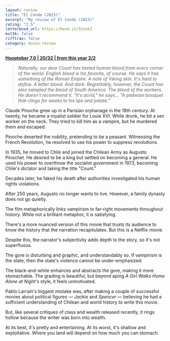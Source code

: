 ```yaml
---
layout: review
title: "El Conde (2023)"
excerpt: "My review of El Conde (2023)"
rating: "2.5"
letterboxd_url: https://boxd.it/5SzokZ
mst3k: false
rifftrax: false
category: movie-review
---
```


<b><a href="https://boxd.it/pOK5i/detail" target="_blank" rel="noopener">Hooptober 7.0 | 20/32 | from this year 2/2</a></b>

<blockquote><i>Naturally, our dear Count has tasted human blood from every corner of the world. English blood is his favorite, of course. He says it has something of the Roman Empire. A note of Viking skin. It's hard to define. A bitter blood. And dark. Regrettably, however, the Count has also sampled the blood of South America. The blood of the workers. He doesn't recommend it. "It's acrid," he says… "A plebeian bouquet that clings for weeks to his lips and palate."</i></blockquote>

Claude Pinoche grew up in a Parisian orphanage in the 18th century. At twenty, he became a royalist soldier for Louie XVI. While drunk, he bit a sex worker on the neck. They tried to kill him as a vampire, but he murdered them and escaped.

Pinoche deserted the nobility, pretending to be a peasant. Witnessing the French Revolution, he resolved to use his power to suppress revolutions.

In 1935, he moved to Chile and joined the Chilean Army as Augusto Pinochet. He desired to be a king but settled on becoming a general. He used his power to overthrow the socialist government in 1973, becoming Chile's dictator and taking the title "Count."

Decades later, he faked his death after authorities investigated his human rights violations.

After 250 years, Augusto no longer wants to live. However, a family dynasty does not go quietly.

The film metaphorically links vampirism to far-right movements throughout history. While not a brilliant metaphor, it is satisfying.

There's a more nuanced version of this movie that trusts its audience to know the history that the narration recapitulates. But this is a Netflix movie.

Despite this, the narrator's subjectivity adds depth to the story, so it's not superfluous.

The gore is disturbing and graphic, and understandably so. If vampirism is the state, then the state's violence cannot be under-emphasized.

The black-and-white enhances and abstracts the gore, making it more stomachable. The grading is beautiful, but beyond aping <i>A Girl Walks Home Alone at Night</i>'s style, it feels unmotivated.

Pablo Larraín's biggest mistake was, after making a couple of successful movies about political figures — <i>Jackie</i> and <i>Spencer</i> — believing he had a sufficient understanding of Chilean and world history to write this movie.

But, like several critiques of class and wealth released recently, it rings hollow because the writer was born into wealth.

At its best, it's pretty and entertaining. At its worst, it's shallow and exploitative. Where you land will depend on how much you can stomach.
